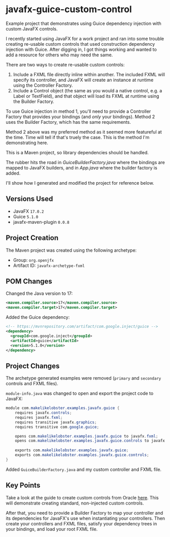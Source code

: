 # javafx-guice-custom-control
Example project that demonstrates using Guice dependency injection with custom JavaFX controls.

I recently started using JavaFX for a work project and ran into some trouble creating re-usable custom controls that used construction dependency injection with Guice. After digging in, I got things working and wanted to add a resource for others who may need the same. 

There are two ways to create re-usable custom controls:
1. Include a FXML file directly inline within another. The included FXML will specify its controller, and JavaFX will create an instance at runtime using the Controller Factory.
2. Include a Control object (the same as you would a native control, e.g. a Label or TextField), and that object will load its FXML at runtime using the Builder Factory.

To use Guice injection in method 1, you'll need to provide a Controller Factory that provides your bindings (and *only* your bindings). Method 2 uses the Builder Factory, which has the same requirements.

Method 2 above was my preferred method as it seemed more featureful at the time. Time will tell if that's truely the case. This is the method I'm demonstrating here.

This is a Maven project, so library dependencies should be handled.

The rubber hits the road in *GuiceBuilderFactory.java* where the bindings are mapped to JavaFX builders, and in *App.java* where the builder factory is added.

I'll show how I generated and modified the project for reference below.

## Versions Used
- JavaFX `17.0.2`
- Guice `5.1.0`
- javafx-maven-plugin `0.0.8`

## Project Creation
The Maven project was created using the following archetype:
- Group: `org.openjfx`
- Artifact ID: `javafx-archetype-fxml`

## POM Changes
Changed the Java version to 17:
```xml
<maven.compiler.source>17</maven.compiler.source>
<maven.compiler.target>17</maven.compiler.target>
```
Added the Guice dependency:
```xml
<!-- https://mvnrepository.com/artifact/com.google.inject/guice -->
<dependency>
  <groupId>com.google.inject</groupId>
  <artifactId>guice</artifactId>
  <version>5.1.0</version>
</dependency>
```

## Project Changes
The archetype generated examples were removed (`primary` and `secondary` controls and FXML files).

`module-info.java` was changed to open and export the project code to JavaFX:
```java
module com.makelikelobster.examples.javafx.guice {
    requires javafx.controls;
    requires javafx.fxml;
    requires transitive javafx.graphics;
	requires transitive com.google.guice;

    opens com.makelikelobster.examples.javafx.guice to javafx.fxml;
    opens com.makelikelobster.examples.javafx.guice.controls to javafx.fxml;
    
    exports com.makelikelobster.examples.javafx.guice;
    exports com.makelikelobster.examples.javafx.guice.controls;
}
```

Added `GuiceBuilderFactory.java` and my custom controller and FXML file.

## Key Points
Take a look at the guide to create custom controls from Oracle [here](https://docs.oracle.com/javafx/2/fxml_get_started/custom_control.htm). This will demonstrate creating standard, non-injected custom controls.

After that, you need to provide a Builder Factory to map your controller and its dependencies for JavaFX's use when instantiating your controllers. Then create your controllers and FXML files, satisfy your dependency trees in your bindings, and load your root FXML file.
